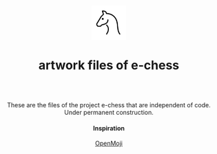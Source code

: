 <p align="center">
  <img src="https://raw.githubusercontent.com/e-chess/artwork/master/echess.png" width=80><br>
</p>
<h1 align="center">artwork files of e-chess</h1>
<br>
<br>
<p align="center">
  These are the files of the project e-chess that are independent of code.
  <br>
  Under permanent construction.
  <br>
</p>  
<h4 align="center">Inspiration</h4>
<p align="center">
  <a href="http://openmoji.org/">OpenMoji</a>
  <br>
</p>
